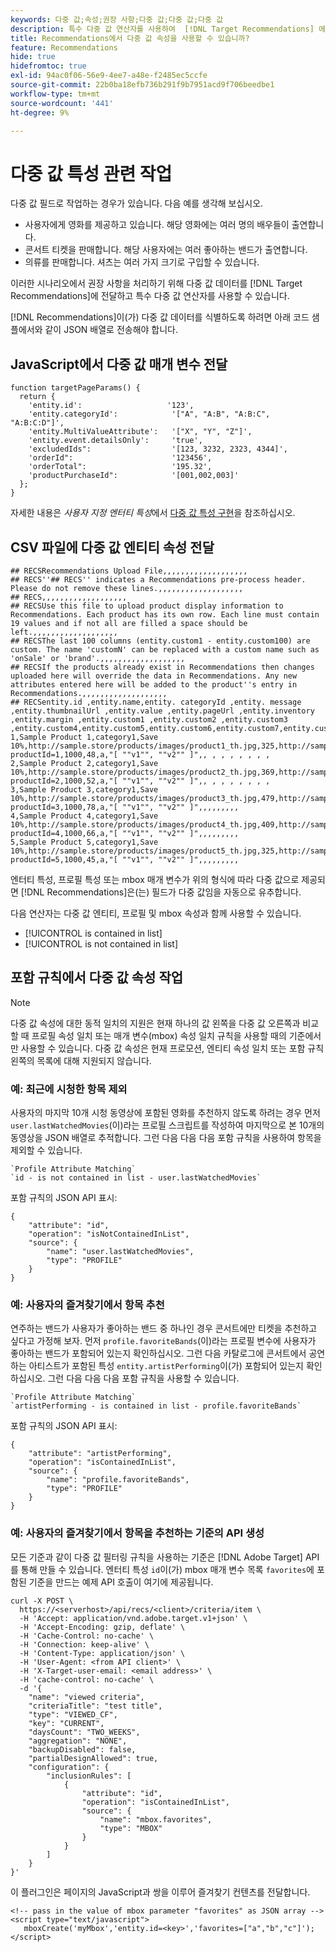 ```yaml
---
keywords: 다중 값;속성;권장 사항;다중 값;다중 값;다중 값
description: 특수 다중 값 연산자를 사용하여  [!DNL Target Recommendations] 에서 다중 값 필드로 작업하는 방법을 알아봅니다.
title: Recommendations에서 다중 값 속성을 사용할 수 있습니까?
feature: Recommendations
hide: true
hidefromtoc: true
exl-id: 94ac0f06-56e9-4ee7-a48e-f2485ec5ccfe
source-git-commit: 22b0ba18efb736b291f9b7951acd9f706beedbe1
workflow-type: tm+mt
source-wordcount: '441'
ht-degree: 9%

---
```


# 다중 값 특성 관련 작업

다중 값 필드로 작업하는 경우가 있습니다. 다음 예를 생각해 보십시오.

* 사용자에게 영화를 제공하고 있습니다. 해당 영화에는 여러 명의 배우들이 출연합니다.
* 콘서트 티켓을 판매합니다. 해당 사용자에는 여러 좋아하는 밴드가 출연합니다.
* 의류를 판매합니다. 셔츠는 여러 가지 크기로 구입할 수 있습니다.

이러한 시나리오에서 권장 사항을 처리하기 위해 다중 값 데이터를 [!DNL Target Recommendations]에 전달하고 특수 다중 값 연산자를 사용할 수 있습니다.

[!DNL Recommendations]이(가) 다중 값 데이터를 식별하도록 하려면 아래 코드 샘플에서와 같이 JSON 배열로 전송해야 합니다.

## JavaScript에서 다중 값 매개 변수 전달

```
function targetPageParams() { 
  return { 
    'entity.id':                   '123', 
    'entity.categoryId':            '["A", "A:B", "A:B:C", "A:B:C:D"]',        
    'entity.MultiValueAttribute':   '["X", "Y", "Z"]', 
    'entity.event.detailsOnly':     'true', 
    'excludedIds":                  '[123, 3232, 2323, 4344]', 
    'orderId":                      '123456', 
    'orderTotal":                   '195.32', 
    'productPurchaseId":            '[001,002,003]' 
  }; 
}
```

자세한 내용은 *사용자 지정 엔터티 특성*&#x200B;에서 [다중 값 특성 구현](/help/main/c-recommendations/c-products/custom-entity-attributes.md#section_80FEFE49E8AF415D99B739AA3CBA2A14)을 참조하십시오.

## CSV 파일에 다중 값 엔티티 속성 전달

```
## RECSRecommendations Upload File,,,,,,,,,,,,,,,,,,,
## RECS''## RECS'' indicates a Recommendations pre-process header. Please do not remove these lines.,,,,,,,,,,,,,,,,,,,
## RECS,,,,,,,,,,,,,,,,,,,
## RECSUse this file to upload product display information to Recommendations. Each product has its own row. Each line must contain 19 values and if not all are filled a space should be left.,,,,,,,,,,,,,,,,,,,
## RECSThe last 100 columns (entity.custom1 - entity.custom100) are custom. The name 'customN' can be replaced with a custom name such as 'onSale' or 'brand'.,,,,,,,,,,,,,,,,,,,
## RECSIf the products already exist in Recommendations then changes uploaded here will override the data in Recommendations. Any new attributes entered here will be added to the product''s entry in Recommendations.,,,,,,,,,,,,,,,,,,,
## RECSentity.id ,entity.name,entity. categoryId ,entity. message ,entity.thumbnailUrl ,entity.value ,entity.pageUrl ,entity.inventory ,entity.margin ,entity.custom1 ,entity.custom2 ,entity.custom3 ,entity.custom4,entity.custom5,entity.custom6,entity.custom7,entity.custom8,entity.custom9,entity.custom10,
1,Sample Product 1,category1,Save 10%,http://sample.store/products/images/product1_th.jpg,325,http://sample.store/products/product_detail.jsp?productId=1,1000,48,a,"[ ""v1"", ""v2"" ]",, , , , , , , ,
2,Sample Product 2,category1,Save 10%,http://sample.store/products/images/product2_th.jpg,369,http://sample.store/products/product_detail.jsp?productId=2,1000,52,a,"[ ""v1"", ""v2"" ]",, , , , , , , ,
3,Sample Product 3,category1,Save 10%,http://sample.store/products/images/product3_th.jpg,479,http://sample.store/products/product_detail.jsp?productId=3,1000,78,a,"[ ""v1"", ""v2"" ]",,,,,,,,,
4,Sample Product 4,category1,Save 10%,http://sample.store/products/images/product4_th.jpg,409,http://sample.store/products/product_detail.jsp?productId=4,1000,66,a,"[ ""v1"", ""v2"" ]",,,,,,,,,
5,Sample Product 5,category1,Save 10%,http://sample.store/products/images/product5_th.jpg,325,http://sample.store/products/product_detail.jsp?productId=5,1000,45,a,"[ ""v1"", ""v2"" ]",,,,,,,,, 
```

엔터티 특성, 프로필 특성 또는 mbox 매개 변수가 위의 형식에 따라 다중 값으로 제공되면 [!DNL Recommendations]은(는) 필드가 다중 값임을 자동으로 유추합니다.

다음 연산자는 다중 값 엔티티, 프로필 및 mbox 속성과 함께 사용할 수 있습니다.

* [!UICONTROL is contained in list]
* [!UICONTROL is not contained in list]

## 포함 규칙에서 다중 값 속성 작업

>[!NOTE]
>
>다중 값 속성에 대한 동적 일치의 지원은 현재 하나의 값 왼쪽을 다중 값 오른쪽과 비교할 때 프로필 속성 일치 또는 매개 변수(mbox) 속성 일치 규칙을 사용할 때의 기준에서만 사용할 수 있습니다. 다중 값 속성은 현재 프로모션, 엔티티 속성 일치 또는 포함 규칙 왼쪽의 목록에 대해 지원되지 않습니다.

### 예: 최근에 시청한 항목 제외

사용자의 마지막 10개 시청 동영상에 포함된 영화를 추천하지 않도록 하려는 경우 먼저 `user.lastWatchedMovies`(이)라는 프로필 스크립트를 작성하여 마지막으로 본 10개의 동영상을 JSON 배열로 추적합니다. 그런 다음 다음 다음 포함 규칙을 사용하여 항목을 제외할 수 있습니다.

```
`Profile Attribute Matching`
`id - is not contained in list - user.lastWatchedMovies`
```

포함 규칙의 JSON API 표시:

```
{
    "attribute": "id",
    "operation": "isNotContainedInList",
    "source": {
        "name": "user.lastWatchedMovies",
        "type": "PROFILE"
    }
} 
```

### 예: 사용자의 즐겨찾기에서 항목 추천

연주하는 밴드가 사용자가 좋아하는 밴드 중 하나인 경우 콘서트에만 티켓을 추천하고 싶다고 가정해 보자. 먼저 `profile.favoriteBands`(이)라는 프로필 변수에 사용자가 좋아하는 밴드가 포함되어 있는지 확인하십시오. 그런 다음 카탈로그에 콘서트에서 공연하는 아티스트가 포함된 특성 `entity.artistPerforming`이(가) 포함되어 있는지 확인하십시오. 그런 다음 다음 다음 포함 규칙을 사용할 수 있습니다.

```
`Profile Attribute Matching`
`artistPerforming - is contained in list - profile.favoriteBands`
```

포함 규칙의 JSON API 표시:

```
{
    "attribute": "artistPerforming",
    "operation": "isContainedInList",
    "source": {
        "name": "profile.favoriteBands",
        "type": "PROFILE"
    }
}
```

### 예: 사용자의 즐겨찾기에서 항목을 추천하는 기준의 API 생성

모든 기준과 같이 다중 값 필터링 규칙을 사용하는 기준은 [!DNL Adobe Target] API를 통해 만들 수 있습니다. 엔터티 특성 `id`이(가) mbox 매개 변수 목록 `favorites`에 포함된 기준을 만드는 예제 API 호출이 여기에 제공됩니다.

```
curl -X POST \
  https://<serverhost>/api/recs/<client>/criteria/item \
  -H 'Accept: application/vnd.adobe.target.v1+json' \
  -H 'Accept-Encoding: gzip, deflate' \
  -H 'Cache-Control: no-cache' \
  -H 'Connection: keep-alive' \
  -H 'Content-Type: application/json' \
  -H 'User-Agent: <from API client>' \
  -H 'X-Target-user-email: <email address>' \
  -H 'cache-control: no-cache' \
  -d '{
    "name": "viewed criteria",
    "criteriaTitle": "test title",
    "type": "VIEWED_CF",
    "key": "CURRENT",
    "daysCount": "TWO_WEEKS",
    "aggregation": "NONE",
    "backupDisabled": false,
    "partialDesignAllowed": true,
    "configuration": {
        "inclusionRules": [
            {
                "attribute": "id",
                "operation": "isContainedInList",
                "source": {
                    "name": "mbox.favorites",
                    "type": "MBOX"
                }
            }
        ]
    }
}'
```

이 플러그인은 페이지의 JavaScript과 쌍을 이루어 즐겨찾기 컨텐츠를 전달합니다.

```
<!-- pass in the value of mbox parameter "favorites" as JSON array -->
<script type="text/javascript">
   mboxCreate('myMbox','entity.id=<key>','favorites=["a","b","c"]');
</script>
```
